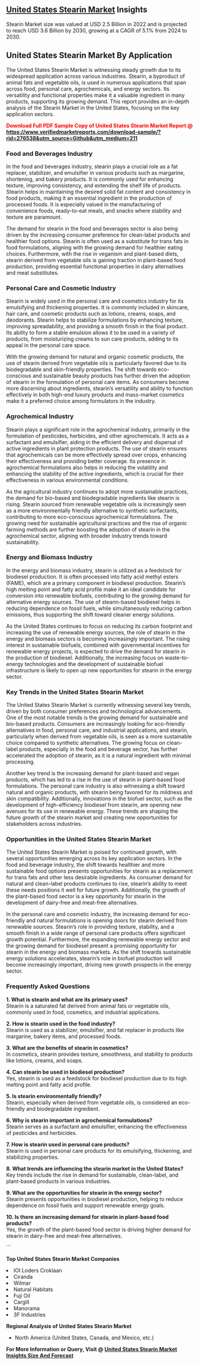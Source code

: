 <h2><a href="https://www.verifiedmarketreports.com/download-sample/?rid=276538&amp;utm_source=Github&amp;utm_medium=211" target="_blank">United States Stearin Market</a> Insights</h2><p>Stearin Market size was valued at USD 2.5 Billion in 2022 and is projected to reach USD 3.6 Billion by 2030, growing at a CAGR of 5.1% from 2024 to 2030.</p><p><h2>United States Stearin Market By Application</h2><p>The United States Stearin Market is witnessing steady growth due to its widespread application across various industries. Stearin, a byproduct of animal fats and vegetable oils, is used in numerous applications that span across food, personal care, agrochemicals, and energy sectors. Its versatility and functional properties make it a valuable ingredient in many products, supporting its growing demand. This report provides an in-depth analysis of the Stearin Market in the United States, focusing on the key application sectors. <b><p><span class=""><span style="color: #ff0000;"><strong>Download Full PDF Sample Copy of United States Stearin Market Report</strong> @ </span><a href="https://www.verifiedmarketreports.com/download-sample/?rid=276538&amp;utm_source=Github&amp;utm_medium=211" target="_blank">https://www.verifiedmarketreports.com/download-sample/?rid=276538&amp;utm_source=Github&amp;utm_medium=211</a></span></p></b></p><h3>Food and Beverages Industry</h3><p>In the food and beverages industry, stearin plays a crucial role as a fat replacer, stabilizer, and emulsifier in various products such as margarine, shortening, and bakery products. It is commonly used for enhancing texture, improving consistency, and extending the shelf life of products. Stearin helps in maintaining the desired solid fat content and consistency in food products, making it an essential ingredient in the production of processed foods. It is especially valued in the manufacturing of convenience foods, ready-to-eat meals, and snacks where stability and texture are paramount.</p><p>The demand for stearin in the food and beverages sector is also being driven by the increasing consumer preference for clean-label products and healthier food options. Stearin is often used as a substitute for trans fats in food formulations, aligning with the growing demand for healthier eating choices. Furthermore, with the rise in veganism and plant-based diets, stearin derived from vegetable oils is gaining traction in plant-based food production, providing essential functional properties in dairy alternatives and meat substitutes.</p><h3>Personal Care and Cosmetic Industry</h3><p>Stearin is widely used in the personal care and cosmetics industry for its emulsifying and thickening properties. It is commonly included in skincare, hair care, and cosmetic products such as lotions, creams, soaps, and deodorants. Stearin helps to stabilize formulations by enhancing texture, improving spreadability, and providing a smooth finish in the final product. Its ability to form a stable emulsion allows it to be used in a variety of products, from moisturizing creams to sun care products, adding to its appeal in the personal care space.</p><p>With the growing demand for natural and organic cosmetic products, the use of stearin derived from vegetable oils is particularly favored due to its biodegradable and skin-friendly properties. The shift towards eco-conscious and sustainable beauty products has further driven the adoption of stearin in the formulation of personal care items. As consumers become more discerning about ingredients, stearin’s versatility and ability to function effectively in both high-end luxury products and mass-market cosmetics make it a preferred choice among formulators in the industry.</p><h3>Agrochemical Industry</h3><p>Stearin plays a significant role in the agrochemical industry, primarily in the formulation of pesticides, herbicides, and other agrochemicals. It acts as a surfactant and emulsifier, aiding in the efficient delivery and dispersal of active ingredients in plant protection products. The use of stearin ensures that agrochemicals can be more effectively spread over crops, enhancing their effectiveness and providing better coverage. Its presence in agrochemical formulations also helps in reducing the volatility and enhancing the stability of the active ingredients, which is crucial for their effectiveness in various environmental conditions.</p><p>As the agricultural industry continues to adopt more sustainable practices, the demand for bio-based and biodegradable ingredients like stearin is rising. Stearin sourced from renewable vegetable oils is increasingly seen as a more environmentally friendly alternative to synthetic surfactants, contributing to more eco-conscious agrochemical formulations. The growing need for sustainable agricultural practices and the rise of organic farming methods are further boosting the adoption of stearin in the agrochemical sector, aligning with broader industry trends toward sustainability.</p><h3>Energy and Biomass Industry</h3><p>In the energy and biomass industry, stearin is utilized as a feedstock for biodiesel production. It is often processed into fatty acid methyl esters (FAME), which are a primary component in biodiesel production. Stearin’s high melting point and fatty acid profile make it an ideal candidate for conversion into renewable biofuels, contributing to the growing demand for alternative energy sources. The use of stearin-based biodiesel helps in reducing dependence on fossil fuels, while simultaneously reducing carbon emissions, thus supporting the shift toward cleaner energy solutions.</p><p>As the United States continues to focus on reducing its carbon footprint and increasing the use of renewable energy sources, the role of stearin in the energy and biomass sectors is becoming increasingly important. The rising interest in sustainable biofuels, combined with governmental incentives for renewable energy projects, is expected to drive the demand for stearin in the production of biodiesel. Additionally, the increasing focus on waste-to-energy technologies and the development of sustainable biofuel infrastructure is likely to open up new opportunities for stearin in the energy sector.</p><h3>Key Trends in the United States Stearin Market</h3><p>The United States Stearin Market is currently witnessing several key trends, driven by both consumer preferences and technological advancements. One of the most notable trends is the growing demand for sustainable and bio-based products. Consumers are increasingly looking for eco-friendly alternatives in food, personal care, and industrial applications, and stearin, particularly when derived from vegetable oils, is seen as a more sustainable choice compared to synthetic alternatives. The growing focus on clean-label products, especially in the food and beverage sector, has further accelerated the adoption of stearin, as it is a natural ingredient with minimal processing.</p><p>Another key trend is the increasing demand for plant-based and vegan products, which has led to a rise in the use of stearin in plant-based food formulations. The personal care industry is also witnessing a shift toward natural and organic products, with stearin being favored for its mildness and skin compatibility. Additionally, innovations in the biofuel sector, such as the development of high-efficiency biodiesel from stearin, are opening new avenues for its use in renewable energy. These trends are shaping the future growth of the stearin market and creating new opportunities for stakeholders across industries.</p><h3>Opportunities in the United States Stearin Market</h3><p>The United States Stearin Market is poised for continued growth, with several opportunities emerging across its key application sectors. In the food and beverage industry, the shift towards healthier and more sustainable food options presents opportunities for stearin as a replacement for trans fats and other less desirable ingredients. As consumer demand for natural and clean-label products continues to rise, stearin’s ability to meet these needs positions it well for future growth. Additionally, the growth of the plant-based food sector is a key opportunity for stearin in the development of dairy-free and meat-free alternatives.</p><p>In the personal care and cosmetic industry, the increasing demand for eco-friendly and natural formulations is opening doors for stearin derived from renewable sources. Stearin’s role in providing texture, stability, and a smooth finish in a wide range of personal care products offers significant growth potential. Furthermore, the expanding renewable energy sector and the growing demand for biodiesel present a promising opportunity for stearin in the energy and biomass markets. As the shift towards sustainable energy solutions accelerates, stearin’s role in biofuel production will become increasingly important, driving new growth prospects in the energy sector.</p><h3>Frequently Asked Questions</h3><p><b>1. What is stearin and what are its primary uses?</b><br>Stearin is a saturated fat derived from animal fats or vegetable oils, commonly used in food, cosmetics, and industrial applications.</p><p><b>2. How is stearin used in the food industry?</b><br>Stearin is used as a stabilizer, emulsifier, and fat replacer in products like margarine, bakery items, and processed foods.</p><p><b>3. What are the benefits of stearin in cosmetics?</b><br>In cosmetics, stearin provides texture, smoothness, and stability to products like lotions, creams, and soaps.</p><p><b>4. Can stearin be used in biodiesel production?</b><br>Yes, stearin is used as a feedstock for biodiesel production due to its high melting point and fatty acid profile.</p><p><b>5. Is stearin environmentally friendly?</b><br>Stearin, especially when derived from vegetable oils, is considered an eco-friendly and biodegradable ingredient.</p><p><b>6. Why is stearin important in agrochemical formulations?</b><br>Stearin serves as a surfactant and emulsifier, enhancing the effectiveness of pesticides and herbicides.</p><p><b>7. How is stearin used in personal care products?</b><br>Stearin is used in personal care products for its emulsifying, thickening, and stabilizing properties.</p><p><b>8. What trends are influencing the stearin market in the United States?</b><br>Key trends include the rise in demand for sustainable, clean-label, and plant-based products in various industries.</p><p><b>9. What are the opportunities for stearin in the energy sector?</b><br>Stearin presents opportunities in biodiesel production, helping to reduce dependence on fossil fuels and support renewable energy goals.</p><p><b>10. Is there an increasing demand for stearin in plant-based food products?</b><br>Yes, the growth of the plant-based food sector is driving higher demand for stearin in dairy-free and meat-free alternatives.</p>```</p><p><strong>Top United States Stearin Market Companies</strong></p><div data-test-id=""><p><li>IOI Loders Croklaan</li><li> Ciranda</li><li> Wilmar</li><li> Natural Habitats</li><li> Fuji Oil</li><li> Cargill</li><li> Manorama</li><li> 3F Industries</li></p><div><strong>Regional Analysis of&nbsp;United States Stearin Market</strong></div><ul><li dir="ltr"><p dir="ltr">North America&nbsp;(United States, Canada, and Mexico, etc.)</p></li></ul><p><strong>For More Information or Query, Visit @&nbsp;</strong><strong><a href="https://www.verifiedmarketreports.com/product/stearin-market/?utm_source=Github&amp;utm_medium=211" target="_blank">United States Stearin Market Insights Size And Forecast</a></strong></p></div>
